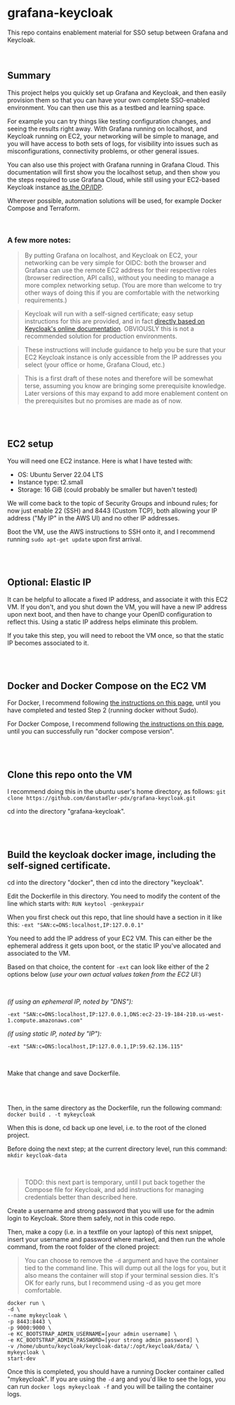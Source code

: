 # grafana-keycloak
This repo contains enablement material for SSO setup between Grafana and Keycloak.

<br>

## Summary

This project helps you quickly set up Grafana and Keycloak, and then easily provision them so that you can have your own complete SSO-enabled environment. You can then use this as a testbed and learning space.

For example you can try things like testing configuration changes, and seeing the results right away. With Grafana running on localhost, and Keycloak running on EC2, your networking will be simple to manage, and you will have access to both sets of logs, for visibility into issues such as misconfigurations, connectivity problems, or other general issues.

You can also use this project with Grafana running in Grafana Cloud. This documentation will first show you the localhost setup, and then show you the steps required to use Grafana Cloud, while still using your EC2-based Keycloak instance [as the OP/IDP](https://infosec.mozilla.org/guidelines/iam/openid_connect.html#oidc-in-a-nutshell).

Wherever possible, automation solutions will be used, for example Docker Compose and Terraform.


<br>

### A few more notes:

> By putting Grafana on localhost, and Keycloak on EC2, your networking can be very simple for OIDC: both the browser and Grafana can use the remote EC2 address for their respective roles (browser redirection, API calls), without you needing to manage a more complex networking setup. (You are more than welcome to try other ways of doing this if you are comfortable with the networking requirements.)

> Keycloak will run with a self-signed certificate; easy setup instructions for this are provided, and in fact [directly based on Keycloak's online documentation](https://www.keycloak.org/server/containers#_writing_your_optimized_keycloak_containerfile). OBVIOUSLY this is not a recommended solution for production environments.

> These instructions will include guidance to help you be sure that your EC2 Keycloak instance is only accessible from the IP addresses you select (your office or home, Grafana Cloud, etc.)

> This is a first draft of these notes and therefore will be somewhat terse, assuming you know are bringing some prerequisite knowledge. Later versions of this may expand to add more enablement content on the prerequisites but no promises are made as of now.


<br><br>
## EC2 setup

You will need one EC2 instance. Here is what I have tested with:

- OS: Ubuntu Server 22.04 LTS
- Instance type: t2.small
- Storage: 16 GiB (could probably be smaller but haven't tested)

We will come back to the topic of Security Groups and inbound rules; for now just enable 22 (SSH) and 8443 (Custom TCP), both allowing your IP address ("My IP" in the AWS UI) and no other IP addresses.

Boot the VM, use the AWS instructions to SSH onto it, and I recommend running ```sudo apt-get update``` upon first arrival.


<br><br>
## Optional: Elastic IP

It can be helpful to allocate a fixed IP address, and associate it with this EC2 VM. If you don't, and you shut down the VM, you will have a new IP address upon next boot, and then have to change your OpenID configuration to reflect this. Using a static IP address helps eliminate this problem.

If you take this step, you will need to reboot the VM once, so that the static IP becomes associated to it.


<br><br>
## Docker and Docker Compose on the EC2 VM

For Docker, I recommend following [the instructions on this page](https://www.digitalocean.com/community/tutorials/how-to-install-and-use-docker-on-ubuntu-22-04), until you have completed and tested Step 2 (running docker without Sudo).

For Docker Compose, I recommend following [the instructions on this page](https://www.digitalocean.com/community/tutorials/how-to-install-and-use-docker-compose-on-ubuntu-22-04), until you can successfully run "docker compose version".


<br><br>
## Clone this repo onto the VM

I recommend doing this in the ubuntu user's home directory, as follows:
```git clone https://github.com/danstadler-pdx/grafana-keycloak.git```

cd into the directory "grafana-keycloak".


<br><br>
## Build the keycloak docker image, including the self-signed certificate.

cd into the directory "docker", then cd into the directory "keycloak".

Edit the Dockerfile in this directory. You need to modify the content of the line which starts with:
```RUN keytool -genkeypair```

When you first check out this repo, that line should have a section in it like this:
```-ext "SAN:c=DNS:localhost,IP:127.0.0.1"```

You need to add the IP address of your EC2 VM. This can either be the ephemeral address it gets upon boot, or the static IP you've allocated and associated to the VM.

Based on that choice, the content for ```-ext``` can look like either of the 2 options below (*use your own actual values taken from the EC2 UI:*)

<br>

*(if using an ephemeral IP, noted by "DNS"):*

```-ext "SAN:c=DNS:localhost,IP:127.0.0.1,DNS:ec2-23-19-184-210.us-west-1.compute.amazonaws.com"``` 

*(if using static IP, noted by "IP"):*

```-ext "SAN:c=DNS:localhost,IP:127.0.0.1,IP:59.62.136.115"```

<br>

Make that change and save Dockerfile.

<br><br>

Then, in the same directory as the Dockerfile, run the following command:
``` docker build . -t mykeycloak ```

When this is done, cd back up one level, i.e. to the root of the cloned project.

Before doing the next step; at the current directory level, run this command:
```mkdir keycloak-data```

<br>

> TODO: this next part is temporary, until I put back together the Compose file for Keycloak, and add instructions for managing credentials better than described here.

Create a username and strong password that you will use for the admin login to Keycloak. Store them safely, not in this code repo.

Then, make a copy (i.e. in a textfile on your laptop) of this next snippet, insert your username and password where marked, and then run the whole command, from the root folder of the cloned project:

> You can choose to remove the ```-d``` argument and have the container tied to the command line. This will dump out all the logs for you, but it also means the container will stop if your terminal session dies. It's OK for early runs, but I recommend using -d as you get more comfortable.

```
docker run \
-d \
--name mykeycloak \
-p 8443:8443 \
-p 9000:9000 \
-e KC_BOOTSTRAP_ADMIN_USERNAME=[your admin username] \
-e KC_BOOTSTRAP_ADMIN_PASSWORD=[your strong admin password] \
-v /home/ubuntu/keycloak/keycloak-data/:/opt/keycloak/data/ \
mykeycloak \
start-dev
```

Once this is completed, you should have a running Docker container called "mykeycloak". If you are using the ```-d``` arg and you'd like to see the logs, you can run ```docker logs mykeycloak -f``` and you will be tailing the container logs.


